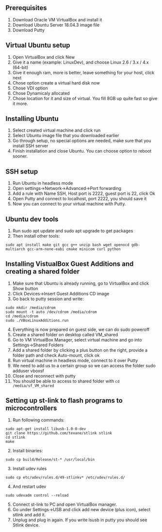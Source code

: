## Prerequisites
1. Download Oracle VM VirtualBox and install it
2. Download Ubuntu Server 18.04.3 image file
3. Download Putty

## Virtual Ubuntu setup
1. Open VirtualBox and click New
2. Give it a name (example: LinuxDev), and choose Linux 2.6 / 3.x / 4.x (64-bit)
3. Give it enough ram, more is better, leave something for your host, click next
4. Chose option create a virtual hard disk now
5. Chose VDI option
6. Chose Dynamicaly allocated
7. Chose location for it and size of virtual. You fill 8GB up quite fast so give it more.

## Installing Ubuntu
1. Select created virtual machine and click run
2. Select Ubuntu image file that you downloaded earlier
3. Go through setup, no special options are needed, make sure that you install SSH server
4. Finish installation and close Ubuntu. You can choose option to reboot sooner.

## SSH setup
1. Run Ubuntu in headless mode
2. Open settings->Network->Advanced->Port forwarding
3. Add a rule with Name SSH, Host port is 2222, guest port is 22, click Ok
4. Open Putty and connect to localhost, port 2222, you should save it
5. Now you can connect to your virtual machine with Putty.

## Ubuntu dev tools
1. Run sudo apt update and sudo apt upgrade to get packages
2. Then install other tools:
```
sudo apt install make git gcc g++ unzip bash wget openocd gdb-multiarch gcc-arm-none-eabi cmake minicom curl python
```
## Installing VistualBox Guest Additions and creating a shared folder
1. Make sure that Ubuntu is already running, go to VirtualBox and click Show button
2. Click Devices->Insert Guest Additions CD image
3. Go back to putty session and write: 
```
sudo mkdir /media/cdrom
sudo mount -t auto /dev/cdrom /media/cdrom
cd /media/cdrom
sudo ./VBoxLinuxAdditions.run
```
4. Everything is now prepared on guest side, we can do sudo poweroff 
5. Create a shared folder on desktop called VM_shared
6. Go to VM VirtualBox Manager, select virtual machine and go into Settings->Shared Folders
7. Add a shared folder by clicking a plus button on the right, provide a folder path and check Auto-mount, click ok
8. Run virtual machine in headless mode, connect to it over Putty
9. We need to add us to a certain group so we can access the folder
    sudo adduser <user> vboxsf
10. Close and reconnect with putty
11. You should be able to access to shared folder with `cd /media/sf_VM_shared`

## Setting up st-link to flash programs to microcontrollers
1. Run following commands:
```
sudo apt-get install libusb-1.0-0-dev
git clone https://github.com/texane/stlink stlink
cd stlink
make
```
2. Install binaries:
```
sudo cp build/Release/st-* /usr/local/bin
```
3. Install udev rules
```
sudo cp etc/udev/rules.d/49-stlinkv* /etc/udev/rules.d/
```
4. And restart udev
```
sudo udevadm control --reload
```
5. Connect st-link to PC and open VirtualBox manager.
6. Go under Settings->USB and click add new device (plus icon), select stlink and add it.
7. Unplug and plug in again. If you write lsusb in putty you should see Stlink device.

